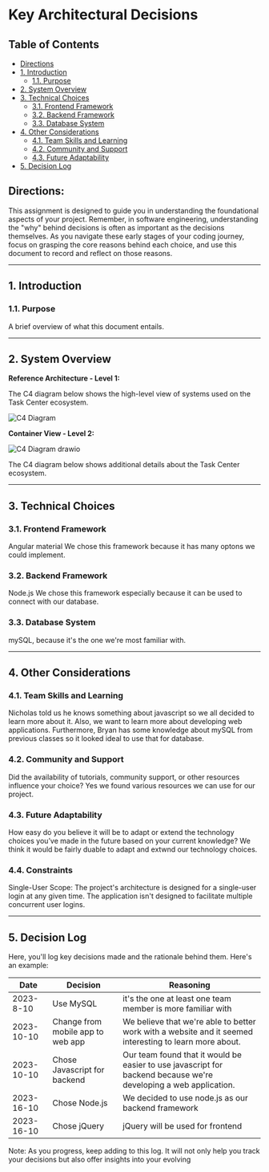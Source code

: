 # Key Architectural Decisions

## Table of Contents

- [Directions](#directions)
- [1. Introduction](#1-introduction)
  - [1.1. Purpose](#11-purpose)
- [2. System Overview](#2-system-overview)
- [3. Technical Choices](#3-technical-choices)
  - [3.1. Frontend Framework](#31-frontend-framework)
  - [3.2. Backend Framework](#32-backend-framework)
  - [3.3. Database System](#33-database-system)
- [4. Other Considerations](#4-other-considerations)
  - [4.1. Team Skills and Learning](#41-team-skills-and-learning)
  - [4.2. Community and Support](#42-community-and-support)
  - [4.3. Future Adaptability](#43-future-adaptability)
- [5. Decision Log](#5-decision-log)

## Directions:

This assignment is designed to guide you in understanding the foundational aspects of your project. Remember, in software engineering, understanding the "why" behind decisions is often as important as the decisions themselves. As you navigate these early stages of your coding journey, focus on grasping the core reasons behind each choice, and use this document to record and reflect on those reasons.

---

## 1. Introduction

### 1.1. Purpose


A brief overview of what this document entails.

---

## 2. System Overview

**Reference Architecture - Level 1:** 

The C4 diagram below shows the high-level view of systems used on the Task Center ecosystem. 

![C4 Diagram](https://github.com/Natalie-Zi/csci401w-sandbox/assets/143458363/d32f80b5-6135-4dec-8cca-4e1665e8b55a)

**Container View - Level 2:** 

![C4 Diagram drawio](https://github.com/Natalie-Zi/csci401w-sandbox/assets/143458363/49f8502f-4eab-4bf7-8ea2-143b486bdbd8)

The C4 diagram below shows additional details about the Task Center ecosystem.

---

## 3. Technical Choices

### 3.1. Frontend Framework

Angular material
We chose this framework because it has many optons we could implement.

### 3.2. Backend Framework

Node.js 
We chose this framework especially because it can be used to connect with our database.

### 3.3. Database System

mySQL, because it's the one we're most familiar with.

---

## 4. Other Considerations

### 4.1. Team Skills and Learning

Nicholas told us he knows something about javascript so we all decided to learn more about it.
Also, we want to learn more about developing web applications.
Furthermore, Bryan has some knowledge about mySQL from previous classes so it looked ideal to use that for database.

### 4.2. Community and Support

Did the availability of tutorials, community support, or other resources influence your choice?
Yes we found various resources we can use for our project.

### 4.3. Future Adaptability

How easy do you believe it will be to adapt or extend the technology choices you’ve made in the future based on your current knowledge?
We think it would be fairly duable to adapt and extwnd our technology choices.

### 4.4. Constraints

Single-User Scope: The project's architecture is designed for a single-user login at any given time. The application isn't designed to facilitate multiple concurrent user logins. 

---

## 5. Decision Log

Here, you'll log key decisions made and the rationale behind them. Here's an example:

| Date       | Decision                                 | Reasoning                                                                                                           |
|------------|------------------------------------------|---------------------------------------------------------------------------------------------------------------------|
|2023-8-10| Use MySQL| it's the one at least one team member is more familiar with|
|2023-10-10| Change from mobile app to web app| We believe that we're able to better work with a website and it seemed interesting to learn more about.|
| 2023-10-10 | Chose Javascript for backend   | Our team found that it would be easier to use javascript for backend because we're developing a web application.|
|2023-16-10| Chose Node.js | We decided to use node.js as our backend framework|
|2023-16-10| Chose jQuery | jQuery will be used for frontend|


Note: As you progress, keep adding to this log. It will not only help you track your decisions but also offer insights into your evolving
